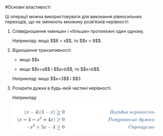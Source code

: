#Основні властивості

<p>Ці операції можна використовувати для виконання рівносильних переходів, що не змінюють множину розв’язків нерівності:</p>

<ol>
<li><p>Співвідношення «менше» і «більше» протилежні один одному.</p>
<p><i>Наприклад:</i> якщо $$8 > x$$, то $$x < 8$$.</p></li>
<li><p>Відношення транзитивності:</p>
<ul>
<li><p>якщо $$x<a$$ і $$a<b$$, то $$x<b$$;</p></li>
<li><p>якщо $$x>a$$ і $$a>b$$, то $$x>b$$.</p></li>
</ul>
<p><i>Наприклад:</i> якщо $$x<3$$ і $$3<y$$, то $$x<y$$.</p></li>
<li><p>Розкрити дужки в будь-якій частині нерівності.</p>
<p><i>Наприклад:</i></p></li>
<div class="space"><p align="center"><img align="middle" class="image" src="../pics/p14_e1.png"/></p></div>
</ol>


